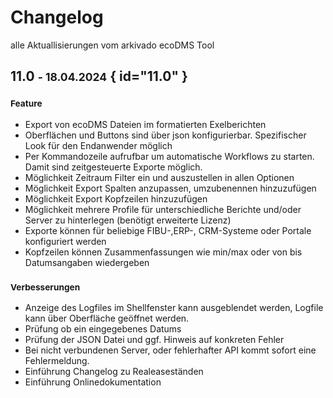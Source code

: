 # Changelog

alle Aktuallisierungen vom arkivado ecoDMS Tool 

##  11.0 <small>- 18.04.2024</small> { id="11.0" }

### <small>Feature</small>
- Export von ecoDMS Dateien im formatierten Exelberichten
- Oberflächen und Buttons sind über json konfigurierbar. Spezifischer Look für den Endanwender möglich
- Per Kommandozeile aufrufbar um automatische Workflows zu starten. Damit sind zeitgesteuerte Exporte möglich.
- Möglichkeit Zeitraum Filter ein und auszustellen in allen Optionen
- Möglichkeit Export Spalten anzupassen, umzubenennen hinzuzufügen
- Möglichkeit Export Kopfzeilen hinzuzufügen
- Möglichkeit mehrere Profile für unterschiedliche Berichte und/oder Server zu hinterlegen (benötigt erweiterte Lizenz)
- Exporte können für beliebige FIBU-,ERP-, CRM-Systeme oder Portale konfiguriert werden
- Kopfzeilen können Zusammenfassungen wie min/max oder von bis Datumsangaben wiedergeben

### <small>Verbesserungen</small>
- Anzeige des Logfiles im Shellfenster kann ausgeblendet werden, Logfile kann über Oberfläche geöffnet werden.
- Prüfung ob ein eingegebenes Datums
- Prüfung der JSON Datei und ggf. Hinweis auf konkreten Fehler
- Bei nicht verbundenen Server, oder fehlerhafter API kommt sofort eine Fehlermeldung.
- Einführung Changelog zu Realeaseständen
- Einführung Onlinedokumentation